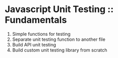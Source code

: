 # Javascript Unit Testing :: Fundamentals 

1. Simple functions for testing
2. Separate unit testing function to another file 
3. Build <expect> API unit testing
4. Build custom unit testing library from scratch
